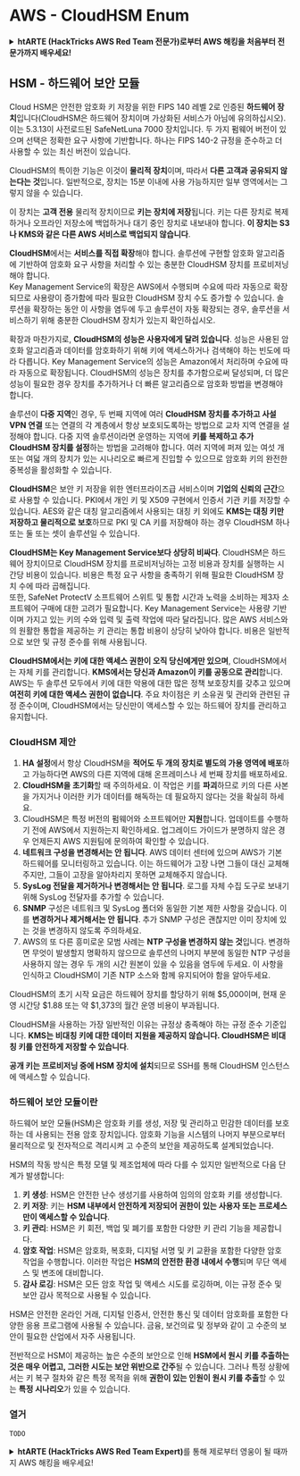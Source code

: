 # AWS - CloudHSM Enum

<details>

<summary><strong>htARTE (HackTricks AWS Red Team 전문가)로부터 AWS 해킹을 처음부터 전문가까지 배우세요!</strong></summary>

HackTricks를 지원하는 다른 방법:

- **회사를 HackTricks에서 광고하거나 HackTricks를 PDF로 다운로드**하려면 [**구독 요금제**](https://github.com/sponsors/carlospolop)를 확인하세요!
- [**공식 PEASS & HackTricks 스왜그**](https://peass.creator-spring.com)를 구매하세요
- [**The PEASS Family**](https://opensea.io/collection/the-peass-family)를 발견하세요, 당사의 독점 [**NFTs**](https://opensea.io/collection/the-peass-family) 컬렉션
- 💬 [**디스코드 그룹**](https://discord.gg/hRep4RUj7f) 또는 [**텔레그램 그룹**](https://t.me/peass)에 **가입**하거나 **트위터** 🐦 [**@hacktricks\_live**](https://twitter.com/hacktricks\_live)를 **팔로우**하세요.
- 여러분의 해킹 요령을 공유하려면 [**HackTricks**](https://github.com/carlospolop/hacktricks) 및 [**HackTricks Cloud**](https://github.com/carlospolop/hacktricks-cloud) github 저장소로 PR을 제출하세요.

</details>

## HSM - 하드웨어 보안 모듈

Cloud HSM은 안전한 암호화 키 저장을 위한 FIPS 140 레벨 2로 인증된 **하드웨어 장치**입니다(CloudHSM은 하드웨어 장치이며 가상화된 서비스가 아님에 유의하십시오). 이는 5.3.13이 사전로드된 SafeNetLuna 7000 장치입니다. 두 가지 펌웨어 버전이 있으며 선택은 정확한 요구 사항에 기반합니다. 하나는 FIPS 140-2 규정을 준수하고 더 사용할 수 있는 최신 버전이 있습니다.

CloudHSM의 특이한 기능은 이것이 **물리적 장치**이며, 따라서 **다른 고객과 공유되지 않는다는 것**입니다. 일반적으로, 장치는 15분 이내에 사용 가능하지만 일부 영역에서는 그렇지 않을 수 있습니다.

이 장치는 **고객 전용** 물리적 장치이므로 **키는 장치에 저장**됩니다. 키는 다른 장치로 복제하거나 오프라인 저장소에 백업하거나 대기 중인 장치로 내보내야 합니다. **이 장치는 S3나 KMS와 같은 다른 AWS 서비스로 백업되지 않습니다**.

**CloudHSM**에서는 **서비스를 직접 확장**해야 합니다. 솔루션에 구현할 암호화 알고리즘에 기반하여 암호화 요구 사항을 처리할 수 있는 충분한 CloudHSM 장치를 프로비저닝해야 합니다.\
Key Management Service의 확장은 AWS에서 수행되며 수요에 따라 자동으로 확장되므로 사용량이 증가함에 따라 필요한 CloudHSM 장치 수도 증가할 수 있습니다. 솔루션을 확장하는 동안 이 사항을 염두에 두고 솔루션이 자동 확장되는 경우, 솔루션을 서비스하기 위해 충분한 CloudHSM 장치가 있는지 확인하십시오.

확장과 마찬가지로, **CloudHSM의 성능은 사용자에게 달려 있습니다**. 성능은 사용된 암호화 알고리즘과 데이터를 암호화하기 위해 키에 액세스하거나 검색해야 하는 빈도에 따라 다릅니다. Key Management Service의 성능은 Amazon에서 처리하며 수요에 따라 자동으로 확장됩니다. CloudHSM의 성능은 장치를 추가함으로써 달성되며, 더 많은 성능이 필요한 경우 장치를 추가하거나 더 빠른 알고리즘으로 암호화 방법을 변경해야 합니다.

솔루션이 **다중 지역**인 경우, 두 번째 지역에 여러 **CloudHSM 장치를 추가하고 사설 VPN 연결** 또는 연결의 각 계층에서 항상 보호되도록하는 방법으로 교차 지역 연결을 설정해야 합니다. 다중 지역 솔루션이라면 운영하는 지역에 **키를 복제하고 추가 CloudHSM 장치를 설정**하는 방법을 고려해야 합니다. 여러 지역에 퍼져 있는 여섯 개 또는 여덟 개의 장치가 있는 시나리오로 빠르게 진입할 수 있으므로 암호화 키의 완전한 중복성을 활성화할 수 있습니다.

**CloudHSM**은 보안 키 저장을 위한 엔터프라이즈급 서비스이며 **기업의 신뢰의 근간**으로 사용할 수 있습니다. PKI에서 개인 키 및 X509 구현에서 인증서 기관 키를 저장할 수 있습니다. AES와 같은 대칭 알고리즘에서 사용되는 대칭 키 외에도 **KMS는 대칭 키만 저장하고 물리적으로 보호**하므로 PKI 및 CA 키를 저장해야 하는 경우 CloudHSM 하나 또는 둘 또는 셋이 솔루션일 수 있습니다.

**CloudHSM는 Key Management Service보다 상당히 비싸다**. CloudHSM은 하드웨어 장치이므로 CloudHSM 장치를 프로비저닝하는 고정 비용과 장치를 실행하는 시간당 비용이 있습니다. 비용은 특정 요구 사항을 충족하기 위해 필요한 CloudHSM 장치 수에 따라 곱해집니다.\
또한, SafeNet ProtectV 소프트웨어 스위트 및 통합 시간과 노력을 소비하는 제3자 소프트웨어 구매에 대한 고려가 필요합니다. Key Management Service는 사용량 기반이며 가지고 있는 키의 수와 입력 및 출력 작업에 따라 달라집니다. 많은 AWS 서비스와의 원활한 통합을 제공하는 키 관리는 통합 비용이 상당히 낮아야 합니다. 비용은 일반적으로 보안 및 규정 준수를 위해 사용됩니다.

**CloudHSM에서는 키에 대한 액세스 권한이 오직 당신에게만 있으며**, CloudHSM에서는 자체 키를 관리합니다. **KMS에서는 당신과 Amazon이 키를 공동으로 관리**합니다. AWS는 두 솔루션 모두에서 키에 대한 악용에 대한 많은 정책 보호장치를 갖추고 있으며 **여전히 키에 대한 액세스 권한이 없습니다**. 주요 차이점은 키 소유권 및 관리와 관련된 규정 준수이며, CloudHSM에서는 당신만이 액세스할 수 있는 하드웨어 장치를 관리하고 유지합니다.

### CloudHSM 제안

1. **HA 설정**에서 항상 CloudHSM을 **적어도 두 개의 장치로 별도의 가용 영역에 배포**하고 가능하다면 AWS의 다른 지역에 대해 온프레미스나 세 번째 장치를 배포하세요.
2. **CloudHSM을 초기화**할 때 주의하세요. 이 작업은 키를 **파괴**하므로 키의 다른 사본을 가지거나 이러한 키가 데이터를 해독하는 데 필요하지 않다는 것을 확실히 하세요.
3. CloudHSM은 특정 버전의 펌웨어와 소프트웨어만 **지원**합니다. 업데이트를 수행하기 전에 AWS에서 지원하는지 확인하세요. 업그레이드 가이드가 분명하지 않은 경우 언제든지 AWS 지원팀에 문의하여 확인할 수 있습니다.
4. **네트워크 구성을 변경해서는 안 됩니다**. AWS 데이터 센터에 있으며 AWS가 기본 하드웨어를 모니터링하고 있습니다. 이는 하드웨어가 고장 나면 그들이 대신 교체해주지만, 그들이 고장을 알아차리지 못하면 교체해주지 않습니다.
5. **SysLog 전달을 제거하거나 변경해서는 안 됩니다**. 로그를 자체 수집 도구로 보내기 위해 SysLog 전달자를 추가할 수 있습니다.
6. **SNMP** 구성은 네트워크 및 SysLog 폴더와 동일한 기본 제한 사항을 갖습니다. 이를 **변경하거나 제거해서는 안 됩니다**. 추가 SNMP 구성은 괜찮지만 이미 장치에 있는 것을 변경하지 않도록 주의하세요.
7. AWS의 또 다른 흥미로운 모범 사례는 **NTP 구성을 변경하지 않는 것**입니다. 변경하면 무엇이 발생할지 명확하지 않으므로 솔루션의 나머지 부분에 동일한 NTP 구성을 사용하지 않는 경우 두 개의 시간 원본이 있을 수 있음을 염두에 두세요. 이 사항을 인식하고 CloudHSM이 기존 NTP 소스와 함께 유지되어야 함을 알아두세요.

CloudHSM의 초기 시작 요금은 하드웨어 장치를 할당하기 위해 $5,000이며, 현재 운영 시간당 $1.88 또는 약 $1,373의 월간 운영 비용이 부과됩니다.

CloudHSM을 사용하는 가장 일반적인 이유는 규정상 충족해야 하는 규정 준수 기준입니다. **KMS는 비대칭 키에 대한 데이터 지원을 제공하지 않습니다. CloudHSM은 비대칭 키를 안전하게 저장할 수 있습니다**.

**공개 키는 프로비저닝 중에 HSM 장치에 설치**되므로 SSH를 통해 CloudHSM 인스턴스에 액세스할 수 있습니다.
### 하드웨어 보안 모듈이란

하드웨어 보안 모듈(HSM)은 암호화 키를 생성, 저장 및 관리하고 민감한 데이터를 보호하는 데 사용되는 전용 암호 장치입니다. 암호화 기능을 시스템의 나머지 부분으로부터 물리적으로 및 전자적으로 격리시켜 고 수준의 보안을 제공하도록 설계되었습니다.

HSM의 작동 방식은 특정 모델 및 제조업체에 따라 다를 수 있지만 일반적으로 다음 단계가 발생합니다:

1. **키 생성**: HSM은 안전한 난수 생성기를 사용하여 임의의 암호화 키를 생성합니다.
2. **키 저장**: 키는 **HSM 내부에서 안전하게 저장되어 권한이 있는 사용자 또는 프로세스만이 액세스할 수 있습니다**.
3. **키 관리**: HSM은 키 회전, 백업 및 폐기를 포함한 다양한 키 관리 기능을 제공합니다.
4. **암호 작업**: HSM은 암호화, 복호화, 디지털 서명 및 키 교환을 포함한 다양한 암호 작업을 수행합니다. 이러한 작업은 **HSM의 안전한 환경 내에서 수행**되며 무단 액세스 및 변조에 대비합니다.
5. **감사 로깅**: HSM은 모든 암호 작업 및 액세스 시도를 로깅하며, 이는 규정 준수 및 보안 감사 목적으로 사용될 수 있습니다.

HSM은 안전한 온라인 거래, 디지털 인증서, 안전한 통신 및 데이터 암호화를 포함한 다양한 응용 프로그램에 사용될 수 있습니다. 금융, 보건의료 및 정부와 같이 고 수준의 보안이 필요한 산업에서 자주 사용됩니다.

전반적으로 HSM이 제공하는 높은 수준의 보안으로 인해 **HSM에서 원시 키를 추출하는 것은 매우 어렵고, 그러한 시도는 보안 위반으로 간주**될 수 있습니다. 그러나 특정 상황에서는 키 복구 절차와 같은 특정 목적을 위해 **권한이 있는 인원이 원시 키를 추출**할 수 있는 **특정 시나리오**가 있을 수 있습니다.

### 열거
```
TODO
```
<details>

<summary><strong>htARTE (HackTricks AWS Red Team Expert)</strong>를 통해 제로부터 영웅이 될 때까지 AWS 해킹을 배우세요!</summary>

다른 방법으로 HackTricks를 지원하는 방법:

* **회사가 HackTricks에 광고되길 원하거나 HackTricks를 PDF로 다운로드하고 싶다면** [**SUBSCRIPTION PLANS**](https://github.com/sponsors/carlospolop)를 확인하세요!
* [**공식 PEASS & HackTricks 스왜그**](https://peass.creator-spring.com)를 구매하세요
* [**The PEASS Family**](https://opensea.io/collection/the-peass-family)를 발견하세요, 당사의 독점 [**NFTs**](https://opensea.io/collection/the-peass-family) 컬렉션
* **💬 [**Discord 그룹**](https://discord.gg/hRep4RUj7f)에 가입하거나 [**텔레그램 그룹**](https://t.me/peass)에 가입하거나** Twitter** 🐦 [**@hacktricks\_live**](https://twitter.com/hacktricks\_live)**를 팔로우하세요.**
* **해킹 트릭을 공유하고 싶다면** [**HackTricks**](https://github.com/carlospolop/hacktricks) 및 [**HackTricks Cloud**](https://github.com/carlospolop/hacktricks-cloud) github 저장소에 PR을 제출하세요.

</details>
